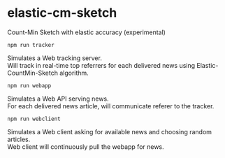 # elastic-cm-sketch
Count-Min Sketch with elastic accuracy (experimental)

`npm run tracker`

Simulates a Web tracking server.
<br>Will track in real-time top referrers for each delivered news using Elastic-CountMin-Sketch algorithm. 

`npm run webapp`

Simulates a Web API serving news.
<br>For each delivered news article, will communicate referer to the tracker.

`npm run webclient`

Simulates a Web client asking for available news and choosing random articles.
<br>Web client will continuously pull the webapp for news.
